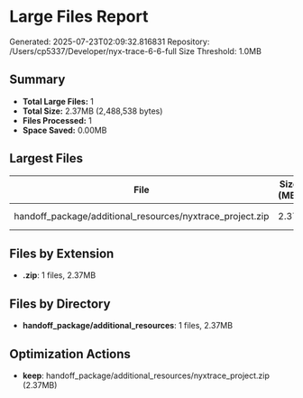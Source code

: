 # Large Files Report
        
Generated: 2025-07-23T02:09:32.816831
Repository: /Users/cp5337/Developer/nyx-trace-6-6-full
Size Threshold: 1.0MB

## Summary

- **Total Large Files:** 1
- **Total Size:** 2.37MB (2,488,538 bytes)
- **Files Processed:** 1
- **Space Saved:** 0.00MB

## Largest Files

| File | Size (MB) | Extension | Modified |
|------|-----------|-----------|----------|
| handoff_package/additional_resources/nyxtrace_project.zip | 2.37 | .zip | 2025-07-22 |

## Files by Extension

- **.zip**: 1 files, 2.37MB

## Files by Directory

- **handoff_package/additional_resources**: 1 files, 2.37MB

## Optimization Actions

- **keep**: handoff_package/additional_resources/nyxtrace_project.zip (2.37MB)
